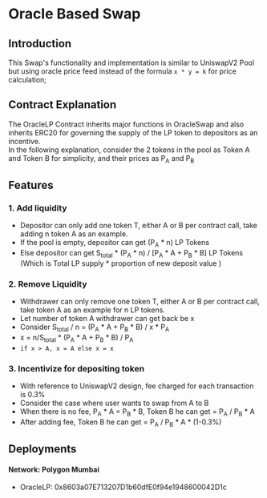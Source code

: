 # Oracle Based Swap

## Introduction
This Swap's functionality and implementation is similar to UniswapV2 Pool but using oracle price feed instead of the formula `x * y = k` for price calculation;
## Contract Explanation
The OracleLP Contract inherits major functions in OracleSwap and also inherits ERC20 for governing the supply of the LP token to depositors as an incentive.\
In the following explanation, consider the 2 tokens in the pool as Token A and Token B for simplicity, and their prices as P<sub>A</sub> and P<sub>B</sub>

## Features

### 1. Add liquidity
- Depositor can only add one token T, either A or B per contract call, take adding n token A as an example.
- If the pool is empty, depositor can get (P<sub>A</sub> * n) LP Tokens 
- Else depositor can get S<sub>total</sub> * (P<sub>A</sub> * n) / [P<sub>A</sub> * A + P<sub>B</sub> * B] LP Tokens (Which is Total LP supply * proportion of new deposit value )
### 2. Remove Liquidity
- Withdrawer can only remove one token T, either A or B per contract call, take token A as an example for n LP tokens.
- Let number of token A withdrawer can get back be x
- Consider S<sub>total</sub> / n = (P<sub>A</sub> * A + P<sub>B</sub> * B) / x * P<sub>A</sub>
- x = n/S<sub>total</sub> * (P<sub>A</sub> * A + P<sub>B</sub> * B) / P<sub>A</sub>
- `if x > A, x = A else x = x`
### 3. Incentivize for depositing token
- With reference to UniswapV2 design, fee charged for each transaction is 0.3%
- Consider the case where user wants to swap from A to B
- When there is no fee, P<sub>A</sub> * A = P<sub>B</sub> * B, Token B he can get = P<sub>A</sub> / P<sub>B</sub> * A
- After adding fee, Token B he can get = P<sub>A</sub> / P<sub>B</sub> * A * (1-0.3%)

## Deployments
#### Network: Polygon Mumbai
- OracleLP: 0x8603a07E713207D1b60dfE0f94e1948600042D1c